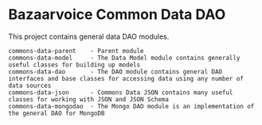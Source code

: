 Bazaarvoice Common Data DAO
======

This project contains general data DAO modules.

```
commons-data-parent    - Parent module
commons-data-model     - The Data Model module contains generally useful classes for building up models
commons-data-dao       - The DAO module contains general DAO interfaces and base classes for accessing data using any number of data sources
commons-data-json      - Commons Data JSON contains many useful classes for working with JSON and JSON Schema
commons-data-mongodao  - The Mongo DAO module is an implementation of the general DAO for MongoDB
```

